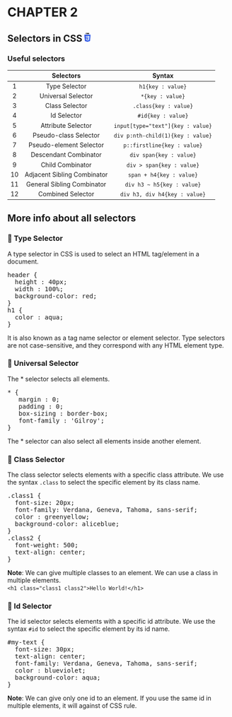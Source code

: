# CHAPTER 2
## Selectors in CSS <img src="https://github.com/Ninja-Vikash/Assets/blob/main/Asset%20Icon/cssLogo.png" height="20px">

### Useful selectors
|  | Selectors | Syntax |
|:---:|:---:|:---:|
|1| Type Selector | `h1{key : value}` |
|2| Universal Selector | `*{key : value}` |
|3| Class Selector | `.class{key : value}` |
|4| Id Selector | `#id{key : value}` |
|5| Attribute Selector | `input[type="text"]{key : value}` |
|6| Pseudo-class Selector | `div p:nth-child(1){key : value}` |
|7| Pseudo-element Selector | `p::firstline{key : value}` |
|8| Descendant Combinator | `div span{key : value}` |
|9| Child Combinator | `div > span{key : value}` |
|10| Adjacent Sibling Combinator | `span + h4{key : value}` |
|11| General Sibling Combinator | `div h3 ~ h5{key : value}` |
|12| Combined Selector | `div h3, div h4{key : value}` |

## More info about all selectors
### 🔵 Type Selector
A type selector in CSS is used to select an HTML tag/element in a document.
<pre>
header {
  height : 40px;
  width : 100%;
  background-color: red;
}
h1 {
  color : aqua;
}
</pre>
It is also known as a tag name selector or element selector. Type selectors are not case-sensitive, and they correspond with any HTML element type.

### 🔵 Universal Selector
The * selector selects all elements.
<pre>
* {
   margin : 0;
   padding : 0;
   box-sizing : border-box;
   font-family : 'Gilroy';
}
</pre>
The * selector can also select all elements inside another element.

### 🔵 Class Selector
The class selector selects elements with a specific class attribute. We use the syntax `.class` to select the specific element by its class name.
<pre>
.class1 {
  font-size: 20px;
  font-family: Verdana, Geneva, Tahoma, sans-serif;
  color : greenyellow;
  background-color: aliceblue;
}
.class2 {
  font-weight: 500;
  text-align: center;
}
</pre>
**Note**: We can give multiple classes to an element. We can use a class in multiple elements.<br>
`<h1 class="class1 class2">Hello World!</h1>`

### 🔵 Id Selector
The id selector selects elements with a specific id attribute. We use the syntax `#id` to select the specific element by its id name.
<pre>
#my-text {
  font-size: 30px;
  text-align: center;
  font-family: Verdana, Geneva, Tahoma, sans-serif;
  color : blueviolet;
  background-color: aqua;
}
</pre>
**Note**: We can give only one id to an element. If you use the same id in multiple elements, it will against of CSS rule.

